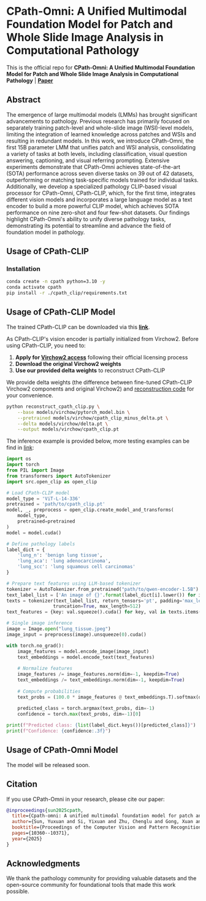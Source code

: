 # CPath-Omni: A Unified Multimodal Foundation Model for Patch and Whole Slide Image Analysis in Computational Pathology

This is the official repo for **CPath-Omni: A Unified Multimodal Foundation Model for Patch and Whole Slide Image Analysis in Computational Pathology** | [**Paper**](https://arxiv.org/pdf/2412.12077)

## Abstract

The emergence of large multimodal models (LMMs) has brought significant advancements to pathology. Previous research has primarily focused on separately training patch-level and whole-slide image (WSI)-level models, limiting the integration of learned knowledge across patches and WSIs and resulting in redundant models. In this work, we introduce CPath-Omni, the first 15B parameter LMM that unifies patch and WSI analysis, consolidating a variety of tasks at both levels, including classification, visual question answering, captioning, and visual referring prompting. Extensive experiments demonstrate that CPath-Omni achieves state-of-the-art (SOTA) performance across seven diverse tasks on 39 out of 42 datasets, outperforming or matching task-specific models trained for individual tasks. Additionally, we develop a specialized pathology CLIP-based visual processor for CPath-Omni, CPath-CLIP, which, for the first time, integrates different vision models and incorporates a large language model as a text encoder to build a more powerful CLIP model, which achieves SOTA performance on nine zero-shot and four few-shot datasets. Our findings highlight CPath-Omni's ability to unify diverse pathology tasks, demonstrating its potential to streamline and advance the field of foundation model in pathology.

## Usage of CPath-CLIP

### Installation

```bash
conda create -n cpath python=3.10 -y
conda activate cpath
pip install -r ./cpath_clip/requirements.txt
```



## Usage of CPath-CLIP Model

The trained CPath-CLIP can be downloaded via this [**link**](https://huggingface.co/jamessyx/CPath-CLIP).

As CPath-CLIP's vision encoder is partially initialized from Virchow2. Before using CPath-CLIP, you need to:

1. **Apply for [Virchow2 access](https://huggingface.co/paige-ai/Virchow2)** following their official licensing process
2. **Download the original Virchow2 weights**
3. **Use our provided delta weights** to reconstruct CPath-CLIP

We provide delta weights (the difference between fine-tuned CPath-CLIP Virchow2 components and original Virchow2) and [reconstruction code]() for your convenience.

```bash
python reconstruct_cpath_clip.py \
    --base models/virchow/pytorch_model.bin \
    --pretrained models/virchow/cpath_clip_minus_delta.pt \
    --delta models/virchow/delta.pt \
    --output models/virchow/cpath_clip.pt
```



The inference example is provided below, more testing examples can be find in [link]():

```python
import os
import torch
from PIL import Image
from transformers import AutoTokenizer
import src.open_clip as open_clip

# Load CPath-CLIP model
model_type = 'ViT-L-14-336'
pretrained = 'path/to/cpath_clip.pt'
model, _, preprocess = open_clip.create_model_and_transforms(
    model_type, 
    pretrained=pretrained
)
model = model.cuda()

# Define pathology labels
label_dict = {
    'lung_n': 'benign lung tissue',
    'lung_aca': 'lung adenocarcinoma', 
    'lung_scc': 'lung squamous cell carcinomas'
}

# Prepare text features using LLM-based tokenizer
tokenizer = AutoTokenizer.from_pretrained("path/to/qwen-encoder-1.5B")
text_label_list = ['An image of {}'.format(label_dict[i].lower()) for i in label_dict.keys()]
texts = tokenizer(text_label_list, return_tensors='pt', padding='max_length', 
                 truncation=True, max_length=512)
text_features = {key: val.squeeze().cuda() for key, val in texts.items()}

# Single image inference
image = Image.open("lung_tissue.jpeg")
image_input = preprocess(image).unsqueeze(0).cuda()

with torch.no_grad():
    image_features = model.encode_image(image_input)
    text_embeddings = model.encode_text(text_features)
    
    # Normalize features
    image_features /= image_features.norm(dim=-1, keepdim=True)
    text_embeddings /= text_embeddings.norm(dim=-1, keepdim=True)
    
    # Compute probabilities
    text_probs = (100.0 * image_features @ text_embeddings.T).softmax(dim=-1)
    
    predicted_class = torch.argmax(text_probs, dim=-1)
    confidence = torch.max(text_probs, dim=-1)[0]

print(f"Predicted class: {list(label_dict.keys())[predicted_class]}")
print(f"Confidence: {confidence:.3f}")
```



## Usage of CPath-Omni Model

The model will be released soon.



## Citation

If you use CPath-Omni in your research, please cite our paper:

```bibtex
@inproceedings{sun2025cpath,
  title={Cpath-omni: A unified multimodal foundation model for patch and whole slide image analysis in computational pathology},
  author={Sun, Yuxuan and Si, Yixuan and Zhu, Chenglu and Gong, Xuan and Zhang, Kai and Chen, Pingyi and Zhang, Ye and Shui, Zhongyi and Lin, Tao and Yang, Lin},
  booktitle={Proceedings of the Computer Vision and Pattern Recognition Conference},
  pages={10360--10371},
  year={2025}
}
```

## Acknowledgments

We thank the pathology community for providing valuable datasets and the open-source community for foundational tools that made this work possible.